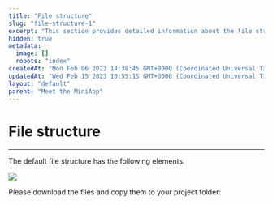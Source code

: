 ```yaml
---
title: "File structure"
slug: "file-structure-1"
excerpt: "This section provides detailed information about the file structure in Mini App Studio."
hidden: true
metadata: 
  image: []
  robots: "index"
createdAt: "Mon Feb 06 2023 14:38:45 GMT+0000 (Coordinated Universal Time)"
updatedAt: "Wed Feb 15 2023 10:55:15 GMT+0000 (Coordinated Universal Time)"
layout: "default"
parent: "Meet the MiniApp"
---
```

# File structure 
*** 
The default file structure has the following elements. 

![](https://files.readme.io/9cf8d0d-MiniApp_Studio_1.jpg)

Please download the files and copy them to your project folder:

